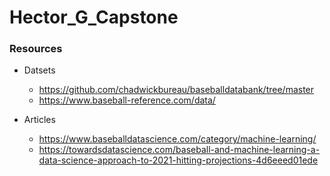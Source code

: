 # Hector_G_Capstone

### Resources 
- Datsets
    - https://github.com/chadwickbureau/baseballdatabank/tree/master
    - https://www.baseball-reference.com/data/

- Articles
    - https://www.baseballdatascience.com/category/machine-learning/
    - https://towardsdatascience.com/baseball-and-machine-learning-a-data-science-approach-to-2021-hitting-projections-4d6eeed01ede
    